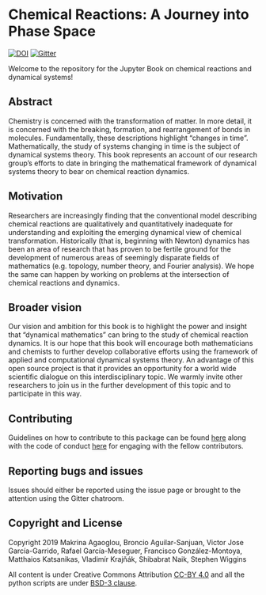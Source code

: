 # Chemical Reactions: A Journey into Phase Space

[![DOI](https://zenodo.org/badge/DOI/10.5281/zenodo.3568210.svg)](https://doi.org/10.5281/zenodo.3568210)
[![Gitter](https://badges.gitter.im/chem_react_dyn/community.svg)](https://gitter.im/chem_react_dyn/community?utm_source=badge&utm_medium=badge&utm_campaign=pr-badge)

Welcome to the repository for the Jupyter Book on chemical reactions and dynamical systems!

## Abstract

Chemistry is concerned with the transformation of matter. In more detail, it is concerned with the breaking, formation, and rearrangement of bonds in molecules. Fundamentally, these descriptions highlight “changes in time”. Mathematically, the study of systems changing in time is the subject of dynamical systems theory.  This book represents an account of our research group’s efforts to date in bringing the mathematical framework of dynamical systems theory to bear on chemical reaction dynamics. 

## Motivation

Researchers are increasingly finding that the conventional model describing chemical reactions are qualitatively and quantitatively inadequate for understanding and exploiting the emerging dynamical view of chemical transformation. Historically (that is, beginning with Newton) dynamics has been an area of research that has proven to be fertile ground for the development of numerous areas of seemingly disparate fields of mathematics (e.g. topology, number theory, and Fourier analysis). We hope the same can happen by working on problems at the intersection of chemical reactions and dynamics.

## Broader vision

Our vision and ambition for this book is to highlight the power and insight that “dynamical mathematics” can bring to the study of chemical reaction dynamics.  It is our hope that this book will encourage both mathematicians and chemists to further develop collaborative efforts  using the framework of applied and computational dynamical systems theory. An advantage of this open source project is that it provides an opportunity for a world wide scientific dialogue on this interdisciplinary topic. We warmly invite other researchers to join us in the further development of this topic and to participate in this way.


## Contributing

Guidelines on how to contribute to this package can be found  [here](https://github.com/champsproject/chem_react_dyn/blob/docs/docs/contributing.md) along with the code of conduct [here](https://github.com/champsproject/chem_react_dyn/blob/docs/docs/CODE_OF_CONDUCT.md) for engaging with the fellow contributors.

## Reporting bugs and issues

Issues should either be reported using the issue page or brought to the attention using the Gitter chatroom. 

## Copyright and License

Copyright 2019 Makrina Agaoglou, Broncio Aguilar-Sanjuan, Victor Jose García-Garrido, Rafael García-Meseguer, Francisco González-Montoya, Matthaios Katsanikas, Vladimír Krajňák, Shibabrat Naik, Stephen Wiggins

All content is under Creative Commons Attribution [CC-BY 4.0](https://creativecommons.org/licenses/by/4.0/legalcode.txt) and all the python scripts are under [BSD-3 clause](https://github.com/champsproject/chem_react_dyn/blob/docs/docs/LICENSE).


